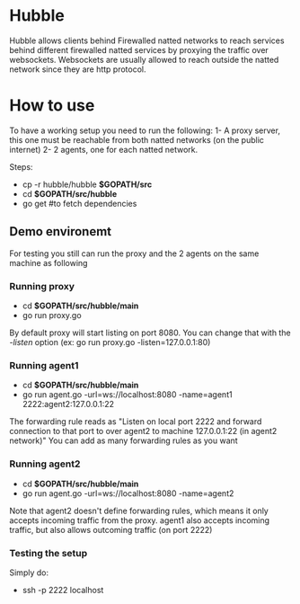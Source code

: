 Hubble
======

Hubble allows clients behind Firewalled natted networks to reach services behind different
firewalled natted services by proxying the traffic over websockets. Websockets are usually
allowed to reach outside the natted network since they are http protocol.

# How to use
To have a working setup you need to run the following:
1- A proxy server, this one must be reachable from both natted networks (on the public internet)
2- 2 agents, one for each natted network.

Steps:
- cp -r hubble/hubble **$GOPATH/src**
- cd **$GOPATH/src/hubble**
- go get #to fetch dependencies

## Demo environemt
For testing you still can run the proxy and the 2 agents on the same machine as following

### Running proxy
- cd **$GOPATH/src/hubble/main**
- go run proxy.go

By default proxy will start listing on port 8080. You can change that with the *-listen* option (ex: go run proxy.go -listen=127.0.0.1:80)

### Running agent1
- cd **$GOPATH/src/hubble/main**
- go run agent.go -url=ws://localhost:8080 -name=agent1 2222:agent2:127.0.0.1:22

The forwarding rule reads as "Listen on local port 2222 and forward connection to that port to over agent2 to machine 127.0.0.1:22 (in agent2 network)"
You can add as many forwarding rules as you want

### Running agent2
- cd **$GOPATH/src/hubble/main**
- go run agent.go -url=ws://localhost:8080 -name=agent2

Note that agent2 doesn't define forwarding rules, which means it only accepts incoming traffic from the proxy. agent1 also accepts incoming traffic, but also allows outcoming traffic (on port 2222)

### Testing the setup
Simply do:
- ssh -p 2222 localhost

